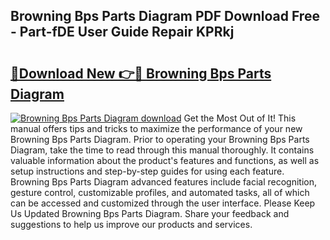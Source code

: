 ## Browning Bps Parts Diagram PDF Download Free - Part-fDE User Guide Repair KPRkj

# <h2><a href="http://dfq3vy.blite.top/?on=Browning+Bps+Parts+Diagram">🔗Download New 👉🔴 Browning Bps Parts Diagram</a></h2>

[![Browning Bps Parts Diagram download](https://i.imgur.com/lujVjoI.png)](http://dfq3vy.blite.top/?on=Browning+Bps+Parts+Diagram)
Get the Most Out of It! This manual offers tips and tricks to maximize the performance of your new Browning Bps Parts Diagram. Prior to operating your Browning Bps Parts Diagram, take the time to read through this manual thoroughly. It contains valuable information about the product's features and functions, as well as setup instructions and step-by-step guides for using each feature. Browning Bps Parts Diagram advanced features include facial recognition, gesture control, customizable profiles, and automated tasks, all of which can be accessed and customized through the user interface. Please Keep Us Updated Browning Bps Parts Diagram. Share your feedback and suggestions to help us improve our products and services.
